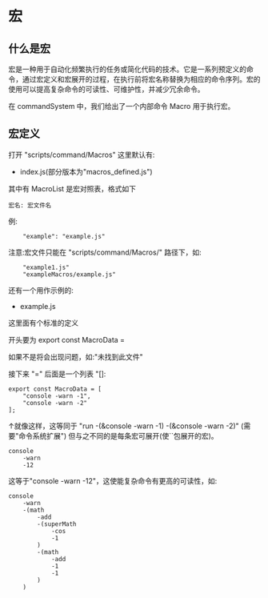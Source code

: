 # 宏

## 什么是宏

宏是一种用于自动化频繁执行的任务或简化代码的技术。它是一系列预定义的命令，通过宏定义和宏展开的过程，在执行前将宏名称替换为相应的命令序列。宏的使用可以提高复杂命令的可读性、可维护性，并减少冗余命令。

在 commandSystem 中，我们给出了一个内部命令 Macro 用于执行宏。

## 宏定义
打开 "scripts/command/Macros" 这里默认有:

* index.js(部分版本为"macros_defined.js")

其中有 MacroList 是宏对照表，格式如下

<code>宏名: 宏文件名</code>

例:

```
    "example": "example.js"
```

注意:宏文件只能在 "scripts/command/Macros/" 路径下，如:
```
    "example1.js"
    "exampleMacros/example.js"
```
还有一个用作示例的:

* example.js

这里面有个标准的定义

开头要为 export const MacroData =

如果不是将会出现问题，如:"未找到此文件"

接下来 "=" 后面是一个列表 "[]:
```
export const MacroData = [
    "console -warn -1",
    "console -warn -2"
];
```
↑就像这样，这等同于 "run -(&console -warn -1) -(&console -warn -2)" (需要"命令系统扩展")
但与之不同的是每条宏可展开(使``包展开的宏)。
```
console
    -warn
    -12
```
这等于"console -warn -12"，这使能复杂命令有更高的可读性，如:
```
console
    -warn
    -(math
        -add
        -(superMath
            -cos
            -1
        )
        -(math
            -add
            -1
            -1
        )
    )
```
